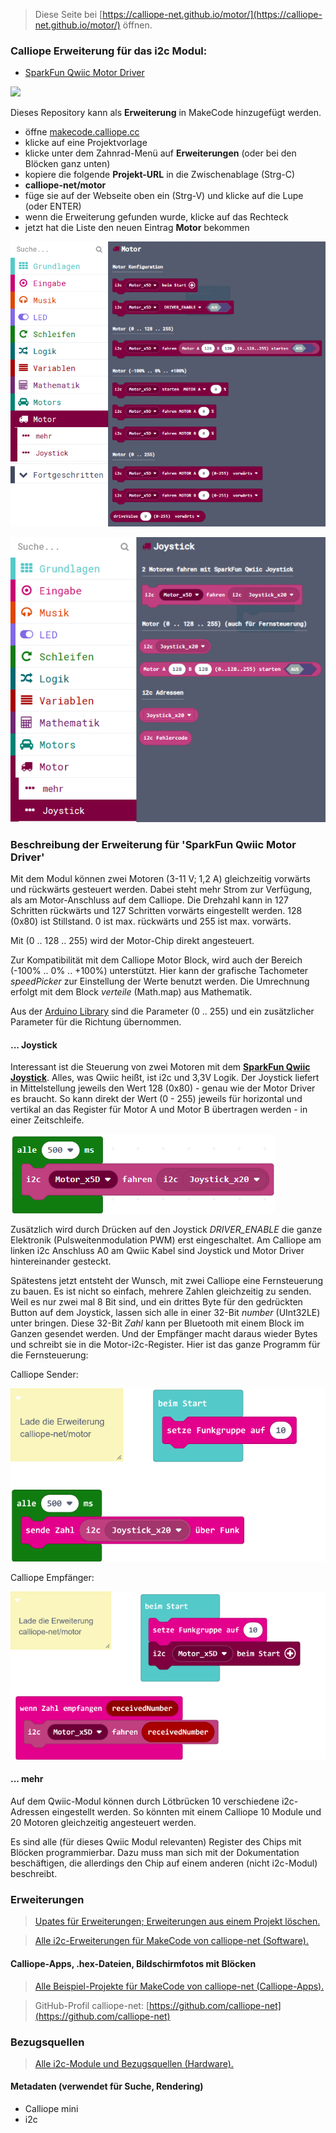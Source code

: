
> Diese Seite bei [https://calliope-net.github.io/motor/](https://calliope-net.github.io/motor/) öffnen.

### Calliope Erweiterung für das i2c Modul:

* [SparkFun Qwiic Motor Driver](https://www.sparkfun.com/products/15451)

![](https://cdn.sparkfun.com//assets/parts/1/4/0/2/9/15451-SparkFun_Qwiic_Motor_Driver-01.jpg)

Dieses Repository kann als **Erweiterung** in MakeCode hinzugefügt werden.

* öffne [makecode.calliope.cc](https://makecode.calliope.cc)
* klicke auf eine Projektvorlage
* klicke unter dem Zahnrad-Menü auf **Erweiterungen** (oder bei den Blöcken ganz unten)
* kopiere die folgende **Projekt-URL** in die Zwischenablage (Strg-C)
* **calliope-net/motor**
* füge sie auf der Webseite oben ein (Strg-V) und klicke auf die Lupe (oder ENTER)
* wenn die Erweiterung gefunden wurde, klicke auf das Rechteck
* jetzt hat die Liste den neuen Eintrag **Motor** bekommen

![](blocks.png)

![](blocksj.png)

### Beschreibung der Erweiterung für 'SparkFun Qwiic Motor Driver'

Mit dem Modul können zwei Motoren (3-11 V; 1,2 A) gleichzeitig vorwärts und rückwärts gesteuert werden. Dabei steht mehr Strom zur Verfügung,
als am Motor-Anschluss auf dem Calliope. Die Drehzahl kann in 127 Schritten rückwärts und 127 Schritten vorwärts eingestellt werden. 
128 (0x80) ist Stillstand. 0 ist max. rückwärts und 255 ist max. vorwärts. 

Mit (0 .. 128 .. 255) wird der Motor-Chip direkt angesteuert.

Zur Kompatibilität mit dem Calliope Motor Block, wird auch der Bereich (-100% .. 0% .. +100%) unterstützt. 
Hier kann der grafische Tachometer *speedPicker* zur Einstellung der Werte benutzt werden.
Die Umrechnung erfolgt mit dem Block *verteile* (Math.map) aus Mathematik.

Aus der [Arduino Library](https://github.com/sparkfun/SparkFun_Serial_Controlled_Motor_Driver_Arduino_Library) sind die
Parameter (0 .. 255) und ein zusätzlicher Parameter für die Richtung übernommen.

#### ... Joystick

Interessant ist die Steuerung von zwei Motoren mit dem [**SparkFun Qwiic Joystick**](https://calliope-net.github.io/joystick/). Alles, was Qwiic heißt, ist i2c und 3,3V Logik.
Der Joystick liefert in Mittelstellung jeweils den Wert 128 (0x80) - genau wie der Motor Driver es braucht.
So kann direkt der Wert (0 - 255) jeweils für horizontal und vertikal an das Register für Motor A und Motor B übertragen werden - in einer Zeitschleife.

![](driveJoystick.png)

Zusätzlich wird durch Drücken auf den Joystick *DRIVER_ENABLE* die ganze Elektronik (Pulsweitenmodulation PWM) erst eingeschaltet.
Am Calliope am linken i2c Anschluss A0 am Qwiic Kabel sind Joystick und Motor Driver hintereinander gesteckt.

Spätestens jetzt entsteht der Wunsch, mit zwei Calliope eine Fernsteuerung zu bauen. Es ist nicht so einfach, mehrere Zahlen gleichzeitig zu senden.
Weil es nur zwei mal 8 Bit sind, und ein drittes Byte für den gedrückten Button auf dem Joystick, lassen sich alle in einer 32-Bit *number* (UInt32LE) unter bringen.
Diese 32-Bit *Zahl* kann per Bluetooth mit einem Block im Ganzen gesendet werden. Und der Empfänger macht daraus wieder Bytes und schreibt sie in die Motor-i2c-Register.
Hier ist das ganze Programm für die Fernsteuerung:

Calliope Sender:

![](kran-joystick-640.png)

Calliope Empfänger:

![](kran-motor-640.png)

#### ... mehr

Auf dem Qwiic-Modul können durch Lötbrücken 10 verschiedene i2c-Adressen eingestellt werden.
So könnten mit einem Calliope 10 Module und 20 Motoren gleichzeitig angesteuert werden.

Es sind alle (für dieses Qwiic Modul relevanten) Register des Chips mit Blöcken programmierbar. 
Dazu muss man sich mit der Dokumentation beschäftigen, die allerdings den Chip auf einem anderen (nicht i2c-Modul) beschreibt.

### Erweiterungen

> [Upates für Erweiterungen; Erweiterungen aus einem Projekt löschen.](https://calliope-net.github.io/i2c-liste#updates)

> [Alle i2c-Erweiterungen für MakeCode von calliope-net (Software).](https://calliope-net.github.io/i2c-liste#erweiterungen)

#### Calliope-Apps, .hex-Dateien, Bildschirmfotos mit Blöcken

> [Alle Beispiel-Projekte für MakeCode von calliope-net (Calliope-Apps).](https://calliope-net.github.io/i2c-liste#programmierbeispiele)

> GitHub-Profil calliope-net: [https://github.com/calliope-net](https://github.com/calliope-net)

### Bezugsquellen

> [Alle i2c-Module und Bezugsquellen (Hardware).](https://calliope-net.github.io/i2c-liste#bezugsquellen)

#### Metadaten (verwendet für Suche, Rendering)

* Calliope mini
* i2c
